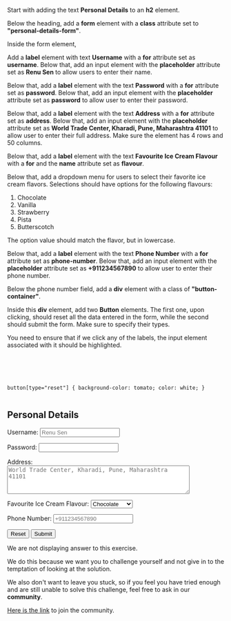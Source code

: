 Start with adding the text **Personal Details** to an **h2** element.

Below the heading, add a **form** element with a **class** attribute set to **"personal-details-form"**.

Inside the form element,

Add a **label** element with text **Username** with a **for** attribute set as **username**. Below that, add an input element with the **placeholder** attribute set as **Renu Sen** to allow users to enter their name.

Below that, add a **label** element with the text **Password** with a **for** attribute set as **password**. Below that, add an input element with the **placeholder** attribute set as **password** to allow user to enter their password.

Below that, add a **label** element with the text **Address** with a **for** attribute set as **address**.  Below that, add an input element with the **placeholder** attribute set as **World Trade Center, Kharadi, Pune, Maharashtra 41101** to allow user to enter their full address. 
Make sure the element has 4 rows and 50 columns.

Below that, add a **label** element with the text **Favourite Ice Cream Flavour** with a **for** and the **name** attribute set as **flavour**.

 Below that, add a dropdown menu for users to select their favorite ice cream flavors.
Selections should have options for the following flavours:
  1. Chocolate
  2. Vanilla
  3. Strawberry
  4. Pista
  5. Butterscotch

The option value should match the flavor, but in lowercase.

 Below that, add a **label** element with the text **Phone Number** with a **for** attribute set as **phone-number**. Below that, add an input element with the **placeholder** attribute set as **+911234567890** to allow user to enter their phone number.

Below the phone number field, add a **div** element with a class of **"button-container"**. 

Inside this **div** element, add two **Button** elements. The first one, upon clicking, should reset all the data entered in the form, while the second should submit the form. Make sure to specify their types.

You need to ensure that if we click any of the labels, the input element associated with it should be highlighted.

<codeblock language="html" type="exercise" testMode="fixedInput" showSolution="false">
<code>
<panel language="html">
<!-- Write your code below -->
</panel>
<panel language="css" hidden="true">
.personal-details-form {
  font-family: Lato;
  border-radius: 10px;
  padding: 1rem;
  box-shadow: 0px 0px 4px;
  background-color: snow;
  font-size: 1.2rem;
  display: flex;
  flex-direction: column;
}

.personal-details-form * {
  margin: 0.5rem;
}

input[type="text"],
input[type="password"],
input[type="tel"] {
  padding: 0.5rem;
  border: 1px solid #ccc;
  border-radius: 4px;
  font-size: 1rem;
  width: 60%; /* Reduced width for text, password, and tel inputs */
  box-sizing: border-box;
}

textarea,
select {
  padding: 0.5rem;
  border: 1px solid #ccc;
  border-radius: 4px;
  font-size: 1rem;
  width: 70%;
  box-sizing: border-box;
}

select {
  width: 30%;
}

input[type="text"]:focus,
input[type="password"]:focus,
textarea:focus,
select:focus,
input[type="tel"]:focus {
  outline: none;
  border-color: royalblue;
}

.button-container {
  display: flex;
  align-items: center;
  width: 100%;
}

button {
  padding: 0.5rem;
  font-size: 1.2rem;
  font-weight: 700;
  box-shadow: 0px 0px 1px black;
  border-radius: 2px;
  width: 17%;
  min-width: 110px;
}

button:hover {
  box-shadow: 2px 2px lightgray;
}

button[type="submit"] {
  background-color: royalblue;
  color: white;
}

button[type="reset"] {
  background-color: tomato;
  color: white;
}
</panel>
</code>
<solution>
<!-- Write your code below -->
<h2>Personal Details</h2>
<form class="personal-details-form">
	<label for="username">Username:</label>
	<input type="text" id="username" name="username" placeholder="Renu Sen">
  <br>
  
  <label for="password">Password:</label>
	<input type="password" id="password" name="password">
  <br>
  
  <label for="address">Address:</label><br>
	<textarea id="address" name="address" rows="4" cols="50" placeholder="World Trade Center, Kharadi, Pune, Maharashtra 41101"></textarea>
  <br>

  <label for="flavour">Favourite Ice Cream Flavour:</label>
  <select id="flavour" name="flavour">
    <option value="chocolate">Chocolate</option>
    <option value="vanilla">Vanilla</option>
    <option value="strawberry">Strawberry</option>
    <option value="pista">Pista</option>
    <option value="butterscotch">Butterscotch</option>
  </select>
  <br>
  
  <label for="phone-number">Phone Number:</label>
	<input type="tel" id="phone-number" name="phone-number" placeholder="+911234567890">
  <br>
  <div class="button-container">
    <button type="reset">Reset</button>
	  <button type="submit">Submit</button>
  </div>
</form>
</solution>
</codeblock>

We are not displaying answer to this exercise.

We do this because we want you to challenge yourself
and
not give in to the temptation of looking at the solution.

We also don't want to leave you stuck, so if you feel
you have tried enough and are still unable to solve
this challenge, feel free to ask in our **community**.

[Here is the link](https://join.slack.com/t/bigbinaryacademy/shared_invite/zt-2d8ias5ud-ywkjF1xRyV9Nbne1_sGQag) to join the community.
